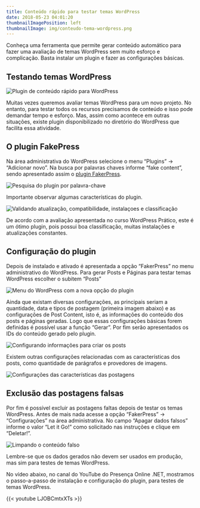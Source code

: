 ```yaml
---
title: Conteúdo rápido para testar temas WordPress
date: 2018-05-23 04:01:20
thumbnailImagePosition: left
thumbnailImage: img/conteudo-tema-wordpress.png
---
```

Conheça uma ferramenta que permite gerar conteúdo automático para fazer uma avaliação de temas WordPress sem muito esforço e complicação. Basta instalar um plugin e fazer as configurações básicas.

<!--more-->

## Testando temas WordPress

![Plugin de conteúdo rápido para WordPress](../../img/conteudo-tema-wordpress.png "Gerando conteúdo para WordPress")

Muitas vezes queremos avaliar temas WordPress para um novo projeto. No entanto, para testar todos os recursos precisamos de conteúdo e isso pode demandar tempo e esforço. Mas, assim como acontece em outras situações, existe plugin disponibilizado no diretório do WordPress que facilita essa atividade.

## O plugin FakePress

Na área administrativa do WordPress selecione o menu “Plugins” -> “Adicionar novo”. Na busca por palavras chaves informe “fake content”, sendo apresentado assim o [plugin FakerPress](https://wordpress.org/plugins/fakerpress/).

![Pesquisa do plugin por palavra-chave](../../img/01-pesquisa-plugin-conteudo.png "Pesquisando o plugin FakerPress no diretório do WordPress")

Importante observar algumas características do plugin.

![Validando atualização, compatibilidade, instalaçoes e classificação](../../img/02-plugin-conteudo-wp.png "Detalhes do plugin FakerPress")

De acordo com a avaliação apresentada no curso WordPress Prático, este é um ótimo plugin, pois possui boa classificação, muitas instalações e atualizações constantes.

## Configuração do plugin

Depois de instalado e ativado é apresentada a opção “FakerPress” no menu administrativo do WordPress. Para gerar Posts e Páginas para testar temas WordPress escolher o subitem “Posts”

![Menu do WordPress com a nova opção do plugin](../../img/03-opcao-menu-faker-press.png "Opção de menu FakerPress")

Ainda que existam diversas configurações, as principais seriam a quantidade, data e tipos de postagem (primeira imagem abaixo) e as configurações de Post Content, isto é, as informações do conteúdo dos posts e páginas geradas. Logo que essas configurações básicas forem definidas é possível usar a função “Gerar”. Por fim serão apresentados os IDs do conteúdo gerado pelo plugin.

![Configurando informações para criar os posts](../../img/04-gerar-postagem.png "Dados básicos para gerar postagem")

Existem outras configurações relacionadas com as características dos posts, como quantidade de parágrafos e provedores de imagens.

![Configurações das características das postagens](../../img/05-conteudo-post.png "Conteúdo do post")

## Exclusão das postagens falsas

Por fim é possível excluir as postagens faltas depois de testar os temas WordPress. Antes de mais nada acesse a opção “FakerPress” -> “Configurações” na área administrativa. No campo “Apagar dados falsos” informe o valor “Let it Go!” como solicitado nas instruções e clique em “Deletar!”.

![Limpando o conteúdo falso](../../img/06-deletar-conteudo.png "Deleção de dados falsos")

Lembre-se que os dados gerados não devem ser usados em produção, mas sim para testes de temas WordPress.

No vídeo abaixo, no canal do YouTube do Presença Online .NET, mostramos o passo-a-passo de instalação e configuração do plugin, para testes de temas WordPress.

{{< youtube LJOBCmtxXTs >}}
